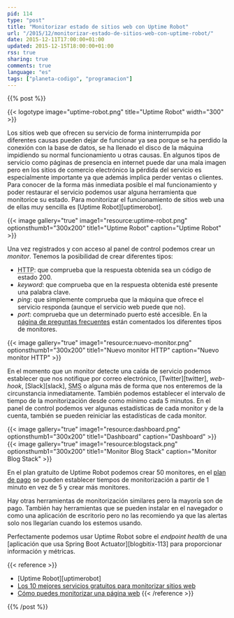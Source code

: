 ```yaml
---
pid: 114
type: "post"
title: "Monitorizar estado de sitios web con Uptime Robot"
url: "/2015/12/monitorizar-estado-de-sitios-web-con-uptime-robot/"
date: 2015-12-11T17:00:00+01:00
updated: 2015-12-15T18:00:00+01:00
rss: true
sharing: true
comments: true
language: "es"
tags: ["planeta-codigo", "programacion"]
---
```


{{% post %}}

{{< logotype image="uptime-robot.png" title="Uptime Robot" width="300" >}}

Los sitios web que ofrecen su servicio de forma ininterrumpida por diferentes causas pueden dejar de funcionar ya sea porque se ha perdido la conexión con la base de datos, se ha llenado el disco de la máquina impidiendo su normal funcionamiento u otras causas. En algunos tipos de servicio como páginas de presencia en internet puede dar una mala imagen pero en los sitios de comercio electrónico la pérdida del servicio es especialmente importante ya que además implica perder ventas o clientes. Para conocer de la forma más inmediata posible el mal funcionamiento y poder restaurar el servicio podemos usar alguna herramienta que monitorice su estado. Para monitorizar el funcionamiento de sitios web una de ellas muy sencilla es [Uptime Robot][uptimerobot].

{{< image
    gallery="true"
    image1="resource:uptime-robot.png" optionsthumb1="300x200" title1="Uptime Robot"
    caption="Uptime Robot" >}}

Una vez registrados y con acceso al panel de control podemos crear un _monitor_. Tenemos la posibilidad de crear diferentes tipos:

* <abbr title="Hypertext Transfer Protocol">HTTP</abbr>: que comprueba que la respuesta obtenida sea un código de estado 200.
* _keyword_: que comprueba que en la respuesta obtenida esté presente una palabra clave.
* _ping_: que simplemente comprueba que la máquina que ofrece el servicio responda (aunque el servicio web puede que no).
* _port_: comprueba que un determinado puerto esté accesible. En la [página de preguntas frecuentes](https://uptimerobot.com/faq) están comentados los diferentes tipos de monitores.

{{< image
    gallery="true"
    image1="resource:nuevo-monitor.png" optionsthumb1="300x200" title1="Nuevo monitor HTTP"
    caption="Nuevo monitor HTTP" >}}

En el momento que un monitor detecte una caída de servicio podemos establecer que nos notifique por correo electrónico, [Twitter][twitter], _web-hook_, [Slack][slack], <abbr title="Short Message Service">SMS</abbr> o alguna más de forma que nos enteremos de la circunstancia inmediatamente. También podemos establecer el intervalo de tiempo de la monitorización desde como mínimo cada 5 minutos. En el panel de control podemos ver algunas estadísticas de cada monitor y de la cuenta, también se pueden reiniciar las estadísticas de cada monitor.

{{< image
    gallery="true"
    image1="resource:dashboard.png" optionsthumb1="300x200" title1="Dashboard"
    caption="Dashboard" >}}
{{< image
    gallery="true"
    image1="resource:blogstack.png" optionsthumb1="300x200" title1="Monitor Blog Stack"
    caption="Monitor Blog Stack" >}}

En el plan gratuito de Uptime Robot podemos crear 50 monitores, en el [plan de pago](http://uptimerobot.com/pricing) se pueden establecer tiempos de monitorización a partir de 1 minuto en vez de 5 y crear más monitores.

Hay otras herramientas de monitorización similares pero la mayoría son de pago. También hay herramientas que se pueden instalar en el navegador o como una aplicación de escritorio pero no las recomiendo ya que las alertas solo nos llegarían cuando los estemos usando.

Perfectamente podemos usar Uptime Robot sobre el _endpoint_ _health_ de una [aplicación que usa Spring Boot Actuator][blogbitix-113] para proporcionar información y métricas.

{{< reference >}}
* [Uptime Robot][uptimerobot]
* [Los 10 mejores servicios gratuitos para monitorizar sitios web](http://www.herramientas10.com/10-servicios-gratuitos-monitorizar-sitios-web_155.html)
* [Cómo puedes monitorizar una página web](http://papelesdeinteligencia.com/como-puedes-monitorizar-una-pagina-web/)
{{< /reference >}}

{{% /post %}}
